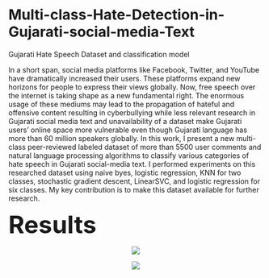 # Multi-class-Hate-Detection-in-Gujarati-social-media-Text
Gujarati Hate Speech Dataset  and classification model 


In a short span, social media platforms like Facebook, Twitter, and YouTube have dramatically increased their users. These platforms expand new horizons for people to express their views globally. Now, free speech over the internet is taking shape as a new fundamental right. The enormous usage of these mediums may lead to the propagation of hateful and offensive content resulting in cyberbullying while less relevant research in Gujarati social media text and unavailability of a dataset make Gujarati users’ online space more vulnerable even though Gujarati language has more than 60 million speakers globally. In this work, I present a new multi-class peer-reviewed labeled dataset of more than 5500 user comments and natural language processing algorithms to classify various categories of hate speech in Gujarati social-media text. I performed experiments on this researched dataset using naive byes, logistic regression, KNN for two classes, stochastic gradient descent, LinearSVC, and logistic regression for six classes. My key contribution is to make this dataset available for further research. 

<font size=28>**Results** </font>

<p align="center"> <img src="https://user-images.githubusercontent.com/54111873/185794449-97d176a0-186d-4968-82a1-6591e6f15104.png">
 </p>


<p align="center"><img src="https://user-images.githubusercontent.com/54111873/185794562-e98d310c-4022-4268-b351-bd95af053940.png">
 </p>
